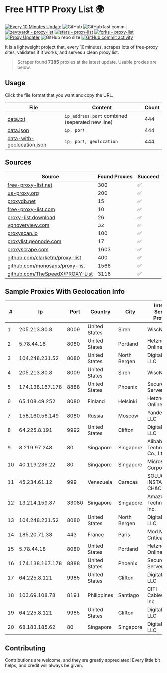
# Free HTTP Proxy List 🌍

[![Every 10 Minutes Update](https://github.com/mertguvencli/http-proxy-list/actions/workflows/main.yml/badge.svg?branch=main)](https://github.com/mertguvencli/http-proxy-list/actions/workflows/main.yml)
![GitHub](https://img.shields.io/github/license/mertguvencli/http-proxy-list)
![GitHub last commit](https://img.shields.io/github/last-commit/mertguvencli/http-proxy-list)
[![zevtyardt - proxy-list](https://img.shields.io/static/v1?label=zevtyardt&message=proxy-list&color=blue&logo=github)](https://github.com/zevtyardt/proxy-list "Go to GitHub repo")
[![stars - proxy-list](https://img.shields.io/github/stars/zevtyardt/proxy-list?style=social)](https://github.com/zevtyardt/proxy-list)
[![forks - proxy-list](https://img.shields.io/github/forks/zevtyardt/proxy-list?style=social)](https://github.com/zevtyardt/proxy-list)
[![Proxy Updater](https://github.com/zevtyardt/proxy-list/workflows/Proxy%20Updater/badge.svg)](https://github.com/zevtyardt/proxy-list/actions?query=workflow:"Proxy+Updater")
![GitHub repo size](https://img.shields.io/github/repo-size/zevtyardt/proxy-list)
[![GitHub commit activity](https://img.shields.io/github/commit-activity/m/zevtyardt/proxy-list?logo=commits)](https://github.com/zevtyardt/proxy-list/commits/main)

It is a lightweight project that, every 10 minutes, scrapes lots of free-proxy sites, validates if it works, and serves a clean proxy list.

> Scraper found **7385** proxies at the latest update. Usable proxies are below.

## Usage

Click the file format that you want and copy the URL.

|File|Content|Count|
|----|-------|-----|
|[data.txt](https://raw.githubusercontent.com/mertguvencli/http-proxy-list/main/proxy-list/data.txt)|`ip_address:port` combined (seperated new line)|444|
|[data.json](https://raw.githubusercontent.com/mertguvencli/http-proxy-list/main/proxy-list/data.json)|`ip, port`|444|
|[data-with-geolocation.json](https://raw.githubusercontent.com/mertguvencli/http-proxy-list/main/proxy-list/data-with-geolocation.json)|`ip, port, geolocation`|444|

## Sources

|Source|Found Proxies|Succeed|
|------|-------------|-------|
|[free-proxy-list.net](https://free-proxy-list.net)|300|✅|
|[us-proxy.org](https://www.us-proxy.org)|200|✅|
|[proxydb.net](http://proxydb.net)|15|✅|
|[free-proxy-list.com](https://free-proxy-list.com/?page=&port=&type%5B%5D=http&type%5B%5D=https&up_time=0&search=Search)|10|✅|
|[proxy-list.download](https://www.proxy-list.download/HTTP)|26|✅|
|[vpnoverview.com](https://vpnoverview.com/privacy/anonymous-browsing/free-proxy-servers)|32|✅|
|[proxyscan.io](https://www.proxyscan.io)|100|✅|
|[proxylist.geonode.com](https://proxylist.geonode.com/api/proxy-list?limit=300&page=1&sort_by=lastChecked&sort_type=desc&protocols=http,https)|17|✅|
|[proxyscrape.com](https://api.proxyscrape.com/v2/?request=displayproxies&protocol=http&timeout=10000&country=all&ssl=all&anonymity=all)|1603|✅|
|[github.com/clarketm/proxy-list](https://raw.githubusercontent.com/clarketm/proxy-list/master/proxy-list-raw.txt)|400|✅|
|[github.com/monosans/proxy-list](https://raw.githubusercontent.com/monosans/proxy-list/main/proxies/http.txt)|1566|✅|
|[github.com/TheSpeedX/PROXY-List](https://raw.githubusercontent.com/TheSpeedX/PROXY-List/master/http.txt)|3116|✅|


## Sample Proxies With Geolocation Info

|#|Ip|Port|Country|City|Internet Service Provider|
|-|--|----|-------|----|-------------------------|
|1|205.213.80.8|8009|United States|Siren|WiscNet|
|2|5.78.44.18|8080|United States|Portland|Hetzner Online GmbH|
|3|104.248.231.52|8080|United States|North Bergen|DigitalOcean, LLC|
|4|205.213.80.8|8009|United States|Siren|WiscNet|
|5|174.138.167.178|8888|United States|Phoenix|Secured Servers LLC|
|6|65.108.49.252|8080|Finland|Helsinki|Hetzner Online GmbH|
|7|158.160.56.149|8080|Russia|Moscow|Yandex.Cloud LLC|
|8|64.225.8.191|9992|United States|Clifton|DigitalOcean, LLC|
|9|8.219.97.248|80|Singapore|Singapore|Alibaba (US) Technology Co., Ltd.|
|10|40.119.236.22|80|Singapore|Singapore|Microsoft Corporation|
|11|45.234.61.12|999|Venezuela|Caracas|SOLUCIONES INSTALRED CH&C C.A.|
|12|13.214.159.87|33080|Singapore|Singapore|Amazon Technologies Inc.|
|13|104.248.231.52|8080|United States|North Bergen|DigitalOcean, LLC|
|14|185.20.71.38|443|France|Paris|Mod Mission Critical LLC|
|15|5.78.44.18|8080|United States|Portland|Hetzner Online GmbH|
|16|174.138.167.178|8888|United States|Phoenix|Secured Servers LLC|
|17|64.225.8.121|9985|United States|Clifton|DigitalOcean, LLC|
|18|103.69.108.78|8191|Philippines|Santiago|CITI Cableworld Inc.|
|19|64.225.8.121|9985|United States|Clifton|DigitalOcean, LLC|
|20|68.183.185.62|80|Singapore|Singapore|DigitalOcean, LLC|



## Contributing

Contributions are welcome, and they are greatly appreciated! Every
little bit helps, and credit will always be given.

